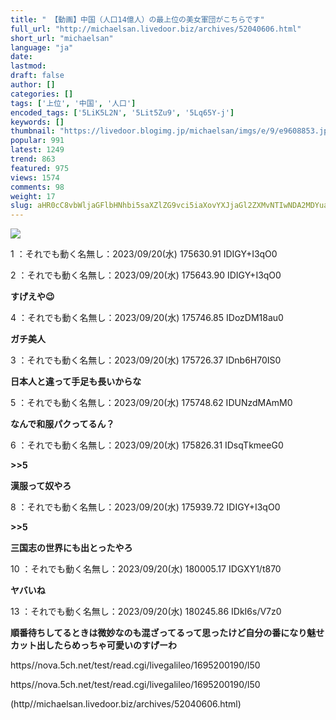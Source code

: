```yaml
---
title: " 【動画】中国（人口14億人）の最上位の美女軍団がこちらです"
full_url: "http://michaelsan.livedoor.biz/archives/52040606.html"
short_url: "michaelsan"
language: "ja"
date: 
lastmod: 
draft: false
author: []
categories: []
tags: ['上位', '中国', '人口']
encoded_tags: ['5LiK5L2N', '5Lit5Zu9', '5Lq65Y-j']
keywords: []
thumbnail: "https://livedoor.blogimg.jp/michaelsan/imgs/e/9/e9608853.jpg"
popular: 991
latest: 1249
trend: 863
featured: 975
views: 1574
comments: 98
weight: 17
slug: aHR0cC8vbWljaGFlbHNhbi5saXZlZG9vci5iaXovYXJjaGl2ZXMvNTIwNDA2MDYuaHRtbA==
---
```


![](https://livedoor.blogimg.jp/michaelsan/imgs/e/9/e9608853.jpg)

<div><p>1 ：それでも動く名無し：2023/09/20(水) 175630.91 IDIGY+I3qO0</p><p>2 ：それでも動く名無し：2023/09/20(水) 175643.90 IDIGY+I3qO0</p><b><p>すげえや😉 </p></b><p>4 ：それでも動く名無し：2023/09/20(水) 175746.85 IDozDM18au0</p><b><p>ガチ美人 </p></b><p>3 ：それでも動く名無し：2023/09/20(水) 175726.37 IDnb6H70IS0</p><b><p>日本人と違って手足も長いからな </p></b><p>5 ：それでも動く名無し：2023/09/20(水) 175748.62 IDUNzdMAmM0</p><b><p>なんで和服パクってるん？</p></b><p>6 ：それでも動く名無し：2023/09/20(水) 175826.31 IDsqTkmeeG0</p><p><b><p>>>5</p></b></p><p><b><p></p></b></p><b><p>漢服って奴やろ</p></b><p>8 ：それでも動く名無し：2023/09/20(水) 175939.72 IDIGY+I3qO0</p><p><b><p>>>5</p></b></p><p><b><p></p></b></p><b><p>三国志の世界にも出とったやろ </p></b><p>10 ：それでも動く名無し：2023/09/20(水) 180005.17 IDGXY1/t870</p><b><p>ヤバいね </p></b><p>13 ：それでも動く名無し：2023/09/20(水) 180245.86 IDkI6s/V7z0</p><b><p>順番待ちしてるときは微妙なのも混ざってるって思ったけど自分の番になり魅せカット出したらめっちゃ可愛いのすげーわ </p></b>https//nova.5ch.net/test/read.cgi/livegalileo/1695200190/l50<br clear='all'> <p id='a6850dc6aefc0d5bbff2bea180d92d89'> </p> <p id='a6850dc6aefc0d5bbff2bea180d92d89'> </p> <p class='alistcloud-container-6795'></p> <p>https//nova.5ch.net/test/read.cgi/livegalileo/1695200190/l50</p></div>

(http//michaelsan.livedoor.biz/archives/52040606.html)

